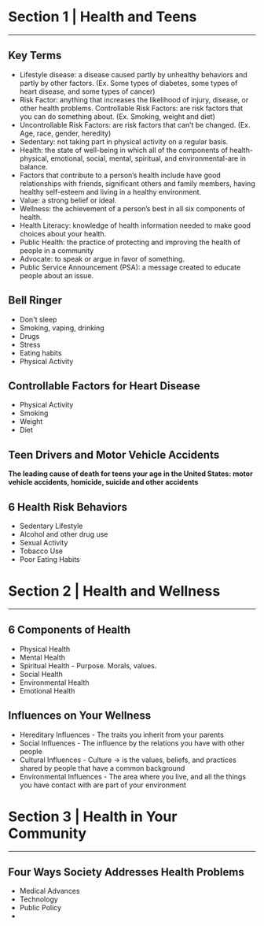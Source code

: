 
# Section 1 | Health and Teens
---

## Key Terms

- Lifestyle disease: a disease caused partly by unhealthy behaviors and partly by other factors. (Ex. Some types of diabetes, some types of heart disease, and some types of cancer)
- Risk Factor: anything that increases the likelihood of injury, disease, or other health problems. Controllable Risk Factors: are risk factors that you can do something about. (Ex. Smoking, weight and diet)
- Uncontrollable Risk Factors: are risk factors that can’t be changed. (Ex. Age, race, gender, heredity)
- Sedentary: not taking part in physical activity on a regular basis.
- Health: the state of well-being in which all of the components of health-physical, emotional, social, mental, spiritual, and environmental-are in balance.
- Factors that contribute to a person’s health include have good relationships with friends, significant others and family members, having healthy self-esteem and living in a healthy environment.
- Value: a strong belief or ideal.
- Wellness: the achievement of a person’s best in all six components of health.
- Health Literacy: knowledge of health information needed to make good choices about your health.
- Public Health: the practice of protecting and improving the health of people in a community
- Advocate: to speak or argue in favor of something.
- Public Service Announcement (PSA): a message created to educate people about an issue.

## Bell Ringer
- Don't sleep
- Smoking, vaping, drinking
- Drugs
- Stress
- Eating habits
- Physical Activity

## Controllable Factors for Heart Disease
- Physical Activity
- Smoking
- Weight
- Diet

## Teen Drivers and Motor Vehicle Accidents
**The leading cause of death for teens your age in the United States: motor vehicle accidents, homicide, suicide and other accidents**

## 6 Health Risk Behaviors
- Sedentary Lifestyle
- Alcohol and other drug use
- Sexual Activity
- Tobacco Use
- Poor Eating Habits

# Section 2 | Health and Wellness
---

## 6 Components of Health
- Physical Health
- Mental Health
- Spiritual Health - Purpose. Morals, values.
- Social Health
- Environmental Health
- Emotional Health
## Influences on Your Wellness
- Hereditary Influences - The traits you inherit from your parents
- Social Influences - The influence by the relations you have with other people
- Cultural Influences - Culture -> is the values, beliefs, and practices shared by people that have a common background
- Environmental Influences - The area where you live, and all the things you have contact with are part of your environment
# Section 3 | Health in Your Community
---

## Four Ways Society Addresses Health Problems
- Medical Advances
- Technology
- Public Policy
- 